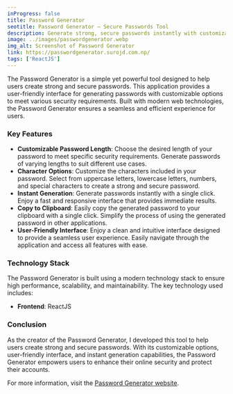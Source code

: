 ```yaml
---
inProgress: false
title: Password Generator
seotitle: Password Generator – Secure Passwords Tool
description: Generate strong, secure passwords instantly with customizable options and a user-friendly interface for better online security.
image: ../images/passwordgenerator.webp
img_alt: Screenshot of Password Generator
link: https://passwordgenerator.surojd.com.np/
tags: ['ReactJS']
---
```


The Password Generator is a simple yet powerful tool designed to help users create strong and secure passwords. This application provides a user-friendly interface for generating passwords with customizable options to meet various security requirements. Built with modern web technologies, the Password Generator ensures a seamless and efficient experience for users.

### Key Features

- **Customizable Password Length**: Choose the desired length of your password to meet specific security requirements. Generate passwords of varying lengths to suit different use cases.
- **Character Options**: Customize the characters included in your password. Select from uppercase letters, lowercase letters, numbers, and special characters to create a strong and secure password.
- **Instant Generation**: Generate passwords instantly with a single click. Enjoy a fast and responsive interface that provides immediate results.
- **Copy to Clipboard**: Easily copy the generated password to your clipboard with a single click. Simplify the process of using the generated password in other applications.
- **User-Friendly Interface**: Enjoy a clean and intuitive interface designed to provide a seamless user experience. Easily navigate through the application and access all features with ease.

### Technology Stack

The Password Generator is built using a modern technology stack to ensure high performance, scalability, and maintainability. The key technology used includes:

- **Frontend**: ReactJS

### Conclusion

As the creator of the Password Generator, I developed this tool to help users create strong and secure passwords. With its customizable options, user-friendly interface, and instant generation capabilities, the Password Generator empowers users to enhance their online security and protect their accounts.

For more information, visit the [Password Generator website](https://passwordgenerator.surojd.com.np/).